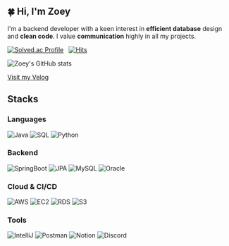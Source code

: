 ## 🍀 Hi, I'm Zoey

I'm a backend developer with a keen interest in **efficient database** design and **clean code**.
I value **communication** highly in all my projects.

[![Solved.ac Profile](http://mazassumnida.wtf/api/mini/generate_badge?boj=ros4312)](https://solved.ac/profile/ros4312)&nbsp;&nbsp;
[![Hits](https://hits.seeyoufarm.com/api/count/incr/badge.svg?url=https%3A%2F%2Fgithub.com%2FEunbeenDev&count_bg=%23FF95CC&title_bg=%23555555&icon=&icon_color=%23E7E7E7&title=hits&edge_flat=false)](https://hits.seeyoufarm.com)

![Zoey's GitHub stats](https://github-readme-stats.vercel.app/api?username=EunbeenDev&show_icons=true&theme=react&hide_border=true&icon_color=79ff97&title_color=fff&bg_color=0d1117&text_color=fff&border_color=fff)

[Visit my Velog](https://velog.io/@goldcong/posts)

## Stacks

### Languages
![Java](https://img.shields.io/badge/Java-ED8B00?style=for-the-badge&logo=java&logoColor=white)
![SQL](https://img.shields.io/badge/SQL-003B57?style=for-the-badge&logo=postgresql&logoColor=white)
![Python](https://img.shields.io/badge/Python-3776AB?style=for-the-badge&logo=python&logoColor=white)


### Backend
![SpringBoot](https://img.shields.io/badge/SpringBoot-6DB33F?style=for-the-badge&logo=spring&logoColor=white)
![JPA](https://img.shields.io/badge/JPA-59666C?style=for-the-badge&logo=hibernate&logoColor=white)
![MySQL](https://img.shields.io/badge/MySQL-4479A1?style=for-the-badge&logo=mysql&logoColor=white)
![Oracle](https://img.shields.io/badge/Oracle-F80000?style=for-the-badge&logo=oracle&logoColor=white)

### Cloud & CI/CD
![AWS](https://img.shields.io/badge/AWS-232F3E?style=for-the-badge&logo=amazon-aws&logoColor=white)
![EC2](https://img.shields.io/badge/EC2-FF9900?style=for-the-badge&logo=amazon-ec2&logoColor=white)
![RDS](https://img.shields.io/badge/RDS-527FFF?style=for-the-badge&logo=amazon-rds&logoColor=white)
![S3](https://img.shields.io/badge/S3-569A31?style=for-the-badge&logo=amazon-s3&logoColor=white)

### Tools
![IntelliJ](https://img.shields.io/badge/IntelliJ_IDEA-000000?style=for-the-badge&logo=intellij-idea&logoColor=white)
![Postman](https://img.shields.io/badge/Postman-FF6C37?style=for-the-badge&logo=postman&logoColor=white)
![Notion](https://img.shields.io/badge/Notion-000000?style=for-the-badge&logo=notion&logoColor=white)
![Discord](https://img.shields.io/badge/Discord-7289DA?style=for-the-badge&logo=discord&logoColor=white)
